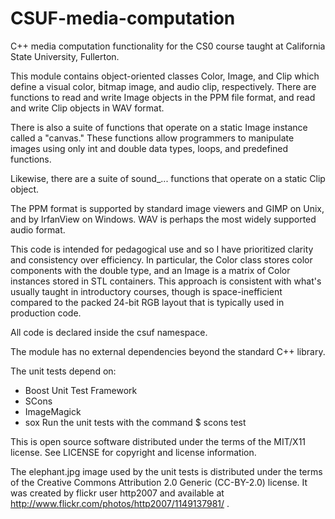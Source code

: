CSUF-media-computation
======================

C++ media computation functionality for the CS0 course taught at
California State University, Fullerton.

This module contains object-oriented classes Color, Image, and Clip
which define a visual color, bitmap image, and audio clip,
respectively.  There are functions to read and write Image objects in
the PPM file format, and read and write Clip objects in WAV format.

There is also a suite of functions that operate on a static Image
instance called a "canvas."  These functions allow programmers to
manipulate images using only int and double data types, loops, and
predefined functions.

Likewise, there are a suite of sound_... functions that operate on a
static Clip object.

The PPM format is supported by standard image viewers and GIMP on
Unix, and by IrfanView on Windows.  WAV is perhaps the most widely
supported audio format.

This code is intended for pedagogical use and so I have prioritized
clarity and consistency over efficiency.  In particular, the Color
class stores color components with the double type, and an Image is a
matrix of Color instances stored in STL containers.  This approach is
consistent with what's usually taught in introductory courses, though
is space-inefficient compared to the packed 24-bit RGB layout that is
typically used in production code.

All code is declared inside the csuf namespace.

The module has no external dependencies beyond the standard C++
library.

The unit tests depend on:
  - Boost Unit Test Framework
  - SCons
  - ImageMagick
  - sox
Run the unit tests with the command
  $ scons test

This is open source software distributed under the terms of the
MIT/X11 license.  See LICENSE for copyright and license information.

The elephant.jpg image used by the unit tests is distributed under the
terms of the Creative Commons Attribution 2.0 Generic (CC-BY-2.0)
license.  It was created by flickr user http2007 and available at
http://www.flickr.com/photos/http2007/1149137981/ .
